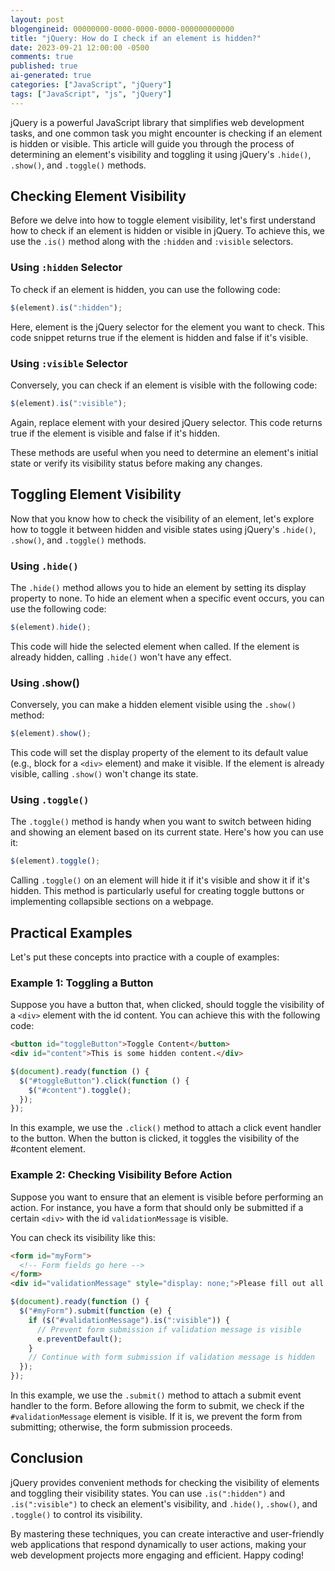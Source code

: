```yaml
---
layout: post
blogengineid: 00000000-0000-0000-0000-000000000000
title: "jQuery: How do I check if an element is hidden?"
date: 2023-09-21 12:00:00 -0500
comments: true
published: true
ai-generated: true
categories: ["JavaScript", "jQuery"]
tags: ["JavaScript", "js", "jQuery"]
---
```


jQuery is a powerful JavaScript library that simplifies web development tasks, and one common task you might encounter is checking if an element is hidden or visible. This article will guide you through the process of determining an element's visibility and toggling it using jQuery's `.hide()`, `.show()`, and `.toggle()` methods.

## Checking Element Visibility

Before we delve into how to toggle element visibility, let's first understand how to check if an element is hidden or visible in jQuery. To achieve this, we use the `.is()` method along with the `:hidden` and `:visible` selectors.

### Using `:hidden` Selector

To check if an element is hidden, you can use the following code:

```javascript
$(element).is(":hidden");
```

Here, element is the jQuery selector for the element you want to check. This code snippet returns true if the element is hidden and false if it's visible.

### Using `:visible` Selector

Conversely, you can check if an element is visible with the following code:

```javascript
$(element).is(":visible");
```

Again, replace element with your desired jQuery selector. This code returns true if the element is visible and false if it's hidden.

These methods are useful when you need to determine an element's initial state or verify its visibility status before making any changes.

## Toggling Element Visibility

Now that you know how to check the visibility of an element, let's explore how to toggle it between hidden and visible states using jQuery's `.hide()`, `.show()`, and `.toggle()` methods.

### Using `.hide()`

The `.hide()` method allows you to hide an element by setting its display property to none. To hide an element when a specific event occurs, you can use the following code:

```javascript
$(element).hide();
```

This code will hide the selected element when called. If the element is already hidden, calling `.hide()` won't have any effect.

### Using .show()

Conversely, you can make a hidden element visible using the `.show()` method:

```javascript
$(element).show();
```

This code will set the display property of the element to its default value (e.g., block for a `<div>` element) and make it visible. If the element is already visible, calling `.show()` won't change its state.

### Using `.toggle()`

The `.toggle()` method is handy when you want to switch between hiding and showing an element based on its current state. Here's how you can use it:

```javascript
$(element).toggle();
```

Calling `.toggle()` on an element will hide it if it's visible and show it if it's hidden. This method is particularly useful for creating toggle buttons or implementing collapsible sections on a webpage.

## Practical Examples

Let's put these concepts into practice with a couple of examples:

### Example 1: Toggling a Button

Suppose you have a button that, when clicked, should toggle the visibility of a `<div>` element with the id content. You can achieve this with the following code:

```html
<button id="toggleButton">Toggle Content</button>
<div id="content">This is some hidden content.</div>
```

```javascript
$(document).ready(function () {
  $("#toggleButton").click(function () {
    $("#content").toggle();
  });
});
```

In this example, we use the `.click()` method to attach a click event handler to the button. When the button is clicked, it toggles the visibility of the #content element.

### Example 2: Checking Visibility Before Action

Suppose you want to ensure that an element is visible before performing an action. For instance, you have a form that should only be submitted if a certain `<div>` with the id `validationMessage` is visible.

You can check its visibility like this:

```html
<form id="myForm">
  <!-- Form fields go here -->
</form>
<div id="validationMessage" style="display: none;">Please fill out all fields.</div>
```

```javascript
$(document).ready(function () {
  $("#myForm").submit(function (e) {
    if ($("#validationMessage").is(":visible")) {
      // Prevent form submission if validation message is visible
      e.preventDefault();
    }
    // Continue with form submission if validation message is hidden
  });
});
```

In this example, we use the `.submit()` method to attach a submit event handler to the form. Before allowing the form to submit, we check if the `#validationMessage` element is visible. If it is, we prevent the form from submitting; otherwise, the form submission proceeds.

## Conclusion

jQuery provides convenient methods for checking the visibility of elements and toggling their visibility states. You can use `.is(":hidden")` and `.is(":visible")` to check an element's visibility, and `.hide()`, `.show()`, and `.toggle()` to control its visibility.

By mastering these techniques, you can create interactive and user-friendly web applications that respond dynamically to user actions, making your web development projects more engaging and efficient. Happy coding!

